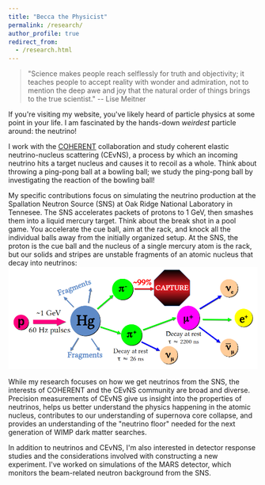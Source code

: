 ```yaml
---
title: "Becca the Physicist"
permalink: /research/
author_profile: true
redirect_from: 
  - /research.html
---
```


>"Science makes people reach selflessly for truth and objectivity; it
 teaches people to accept reality with wonder and admiration, not to
 mention the deep awe and joy that the natural order of things brings
 to the true scientist." -- Lise Meitner

If you're visiting my website, you've likely heard of particle physics
at some point in your life.  I am fascinated by the hands-down
_weirdest_ particle around: the neutrino!

I work with the [COHERENT](https://sites.duke.edu/coherent/)
collaboration and study coherent elastic neutrino-nucleus scattering
(CEvNS), a process by which an incoming neutrino hits a target nucleus
and causes it to recoil as a whole.  Think about throwing a ping-pong
ball at a bowling ball; we study the ping-pong ball by investigating
the reaction of the bowling ball!

My specific contributions focus on simulating the neutrino production
at the Spallation Neutron Source (SNS) at Oak Ridge National
Laboratory in Tennesee.  The SNS accelerates packets of protons to 1
GeV, then smashes them into a liquid mercury target.  Think about the
break shot in a pool game.  You accelerate the cue ball, aim at the
rack, and knock all the individual balls away from the initially
organized setup.  At the SNS, the proton is the cue ball and the
nucleus of a single mercury atom is the rack, but our solids and
stripes are unstable fragments of an atomic nucleus that decay into neutrinos:
![](../images/sns_beam.png)

While my research focuses on how we get neutrinos from the SNS, the
interests of COHERENT and the CEvNS community are broad and diverse.
Precision measurements of CEvNS give us insight into the properties of
neutrinos, helps us better understand the physics happening in the atomic nucleus,
contributes to our understanding of supernova core collapse, and
provides an understanding of the "neutrino floor" needed for the next
generation of WIMP dark matter searches.

In addition to neutrinos and CEvNS, I'm also interested in detector
response studies and the considerations involved with constructing a
new experiment.  I've worked on simulations of the MARS detector,
which monitors the beam-related neutron background from the SNS.